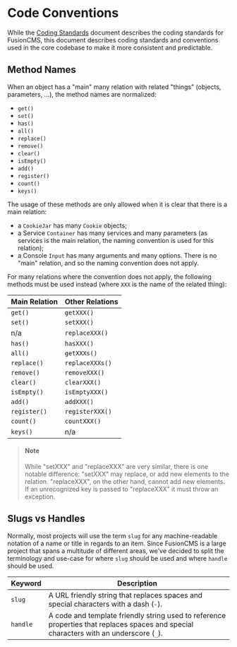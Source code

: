 # Code Conventions

While the [Coding Standards](coding-standards) document describes the coding standards for FusionCMS, this document describes coding standards and conventions used in the core codebase to make it more consistent and predictable.

## Method Names
When an object has a "main" many relation with related "things" (objects, parameters, ...), the method names are normalized:

- `get()`
- `set()`
- `has()`
- `all()`
- `replace()`
- `remove()`
- `clear()`
- `isEmpty()`
- `add()`
- `register()`
- `count()`
- `keys()`

The usage of these methods are only allowed when it is clear that there is a main relation:

- a `CookieJar` has many `Cookie` objects;
- a Service `Container` has many services and many parameters (as services is the main relation, the naming convention is used for this relation);
- a Console `Input` has many arguments and many options. There is no "main" relation, and so the naming convention does not apply.

For many relations where the convention does not apply, the following methods must be used instead (where `XXX` is the name of the related thing):

| Main Relation | Other Relations |
|---------------|-----------------|
| `get()` | `getXXX()` |
| `set()` | `setXXX()` |
| n/a | `replaceXXX()` |
| `has()` | `hasXXX()` |
| `all()` | `getXXXs()` |
| `replace()` | `replaceXXXs()` |
| `remove()` | `removeXXX()` |
| `clear()` | `clearXXX()` |
| `isEmpty()` | `isEmptyXXX()` |
| `add()` | `addXXX()` |
| `register()` | `registerXXX()` |
| `count()` | `countXXX()` |
| `keys()` | n/a |

> #### Note
> While "setXXX" and "replaceXXX" are very similar, there is one notable difference: "setXXX" may replace, or add new elements to the relation. "replaceXXX", on the other hand, cannot add new elements. If an unrecognized key is passed to "replaceXXX" it must throw an exception.

## Slugs vs Handles
Normally, most projects will use the term `slug` for any machine-readable notation of a name or title in regards to an item. Since FusionCMS is a large project that spans a multitude of different areas, we've decided to split the terminology and use-case for where `slug` should be used and where `handle` should be used.

| Keyword | Description |
|---------|-------------|
| `slug` | A URL friendly string that replaces spaces and special characters with a dash (`-`). |
| `handle` | A code and template friendly string used to reference properties that replaces spaces and special characters with an underscore (`_`). |

